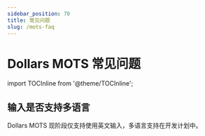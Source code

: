 ```yaml
---
sidebar_position: 70
title: 常见问题
slug: /mots-faq
---	
```


# Dollars MOTS 常见问题

import TOCInline from '@theme/TOCInline';

<TOCInline toc={toc} />

## 输入是否支持多语言

Dollars MOTS 现阶段仅支持使用英文输入，多语言支持在开发计划中。
